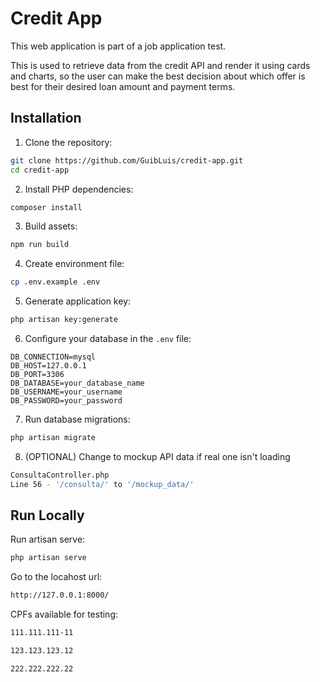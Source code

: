 # Credit App

This web application is part of a job application test.

This is used to retrieve data from the credit API and render it using cards and charts, so the user can make the best decision about which offer is best for their desired loan amount and payment terms.

## Installation

1. Clone the repository:
```bash
git clone https://github.com/GuibLuis/credit-app.git
cd credit-app
```

2. Install PHP dependencies:
```bash
composer install
```

3. Build assets:
```bash
npm run build
```

4. Create environment file:
```bash
cp .env.example .env
```

5. Generate application key:
```bash
php artisan key:generate
```

6. Configure your database in the `.env` file:
```
DB_CONNECTION=mysql
DB_HOST=127.0.0.1
DB_PORT=3306
DB_DATABASE=your_database_name
DB_USERNAME=your_username
DB_PASSWORD=your_password
```

7. Run database migrations:
```bash
php artisan migrate
```

8. (OPTIONAL) Change to mockup API data if real one isn't loading
```bash
ConsultaController.php
Line 56 - '/consulta/' to '/mockup_data/'
```

## Run Locally

Run artisan serve:
```bash
php artisan serve
```

Go to the locahost url:
```bash
http://127.0.0.1:8000/
```

CPFs available for testing:
```bash
111.111.111-11
```
```bash
123.123.123.12 
```
```bash
222.222.222.22
```